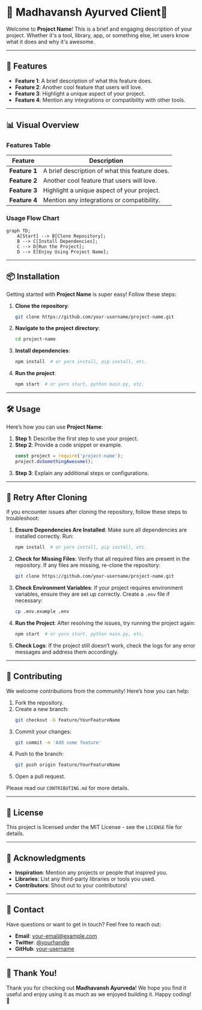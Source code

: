  # 🌟 Madhavansh Ayurved Client🌟

Welcome to **Project Name**! This is a brief and engaging description of your project. Whether it's a tool, library, app, or something else, let users know what it does and why it's awesome.

---

## 🚀 Features

- **Feature 1**: A brief description of what this feature does.
- **Feature 2**: Another cool feature that users will love.
- **Feature 3**: Highlight a unique aspect of your project.
- **Feature 4**: Mention any integrations or compatibility with other tools.

---

## 📊 Visual Overview

### Features Table

| Feature           | Description                                |
|-------------------|--------------------------------------------|
| **Feature 1**     | A brief description of what this feature does. |
| **Feature 2**     | Another cool feature that users will love. |
| **Feature 3**     | Highlight a unique aspect of your project. |
| **Feature 4**     | Mention any integrations or compatibility. |

### Usage Flow Chart

```mermaid
graph TD;
    A[Start] --> B[Clone Repository];
    B --> C[Install Dependencies];
    C --> D[Run the Project];
    D --> E[Enjoy Using Project Name];
```

---

## 📦 Installation

Getting started with **Project Name** is super easy! Follow these steps:

1. **Clone the repository**:
   ```bash
   git clone https://github.com/your-username/project-name.git
   ```

2. **Navigate to the project directory**:
   ```bash
   cd project-name
   ```

3. **Install dependencies**:
   ```bash
   npm install  # or yarn install, pip install, etc.
   ```

4. **Run the project**:
   ```bash
   npm start  # or yarn start, python main.py, etc.
   ```

---

## 🛠️ Usage

Here’s how you can use **Project Name**:

1. **Step 1**: Describe the first step to use your project.
2. **Step 2**: Provide a code snippet or example.
   ```javascript
   const project = require('project-name');
   project.doSomethingAwesome();
   ```
3. **Step 3**: Explain any additional steps or configurations.

---

## 🔄 Retry After Cloning

If you encounter issues after cloning the repository, follow these steps to troubleshoot:

1. **Ensure Dependencies Are Installed**: Make sure all dependencies are installed correctly. Run:
   ```bash
   npm install  # or yarn install, pip install, etc.
   ```

2. **Check for Missing Files**: Verify that all required files are present in the repository. If any files are missing, re-clone the repository:
   ```bash
   git clone https://github.com/your-username/project-name.git
   ```

3. **Check Environment Variables**: If your project requires environment variables, ensure they are set up correctly. Create a `.env` file if necessary:
   ```bash
   cp .env.example .env
   ```

4. **Run the Project**: After resolving the issues, try running the project again:
   ```bash
   npm start  # or yarn start, python main.py, etc.
   ```

5. **Check Logs**: If the project still doesn’t work, check the logs for any error messages and address them accordingly.

---

<!-- ## 📄 Documentation

For more detailed information, check out the documentation.

--- -->

## 🤝 Contributing

We welcome contributions from the community! Here’s how you can help:

1. Fork the repository.
2. Create a new branch:
   ```bash
   git checkout -b feature/YourFeatureName
   ```
3. Commit your changes:
   ```bash
   git commit -m 'Add some feature'
   ```
4. Push to the branch:
   ```bash
   git push origin feature/YourFeatureName
   ```
5. Open a pull request.

Please read our `CONTRIBUTING.md` for more details.

---

## 📜 License

This project is licensed under the MIT License - see the `LICENSE` file for details.

---

## 🙏 Acknowledgments

- **Inspiration**: Mention any projects or people that inspired you.
- **Libraries**: List any third-party libraries or tools you used.
- **Contributors**: Shout out to your contributors!

---

## 📧 Contact

Have questions or want to get in touch? Feel free to reach out:

- **Email**: your-email@example.com
- **Twitter**: [@yourhandle](https://twitter.com/yourhandle)
- **GitHub**: [your-username](https://github.com/your-username)

---

## 🌈 Thank You!

Thank you for checking out **Madhavansh Ayurveda**! We hope you find it useful and enjoy using it as much as we enjoyed building it. Happy coding! 🎉



